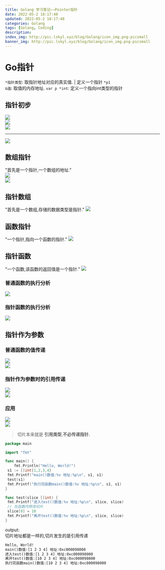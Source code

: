 ```yaml
---
title: Golang 学习笔记——Pointer指针
date: 2022-05-2 18:17:48
updated: 2022-05-2 18:17:48
categories: Golang
tags: [Golang, Coding]
description: 
index_img: http://pic.lskyl.xyz/blog/Golang/icon_img.png-picsmall
banner_img: http://pic.lskyl.xyz/blog/Golang/icon_img.png-picsmall
---
```


# Go指针

`*指针类型`: 取指针地址对应的真实值. | 定义一个指针 `*p1`  
`&值`: 取值的内存地址.
`var p *int`: 定义一个指向int类型的指针

## 指针初步

![](http://pic.lskyl.xyz/blog/Golang/pointer-1.png-picsmall)  
![](http://pic.lskyl.xyz/blog/Golang/pointer-2.png-picsmall)  
![](http://pic.lskyl.xyz/blog/Golang/pointer-3.png-picsmall)  

---

![](http://pic.lskyl.xyz/blog/Golang/pointer-7.png-picsmall)  

## 数组指针

"首先是一个指针,一个数组的地址."  
![](http://pic.lskyl.xyz/blog/Golang/pointer-4.png-picsmall)  
![](http://pic.lskyl.xyz/blog/Golang/pointer-5.png-picsmall)  

## 指针数组

"首先是一个数组,存储的数据类型是指针."
![](http://pic.lskyl.xyz/blog/Golang/pointer-6.png-picsmall)  

## 函数指针

"一个指针,指向一个函数的指针."
![](http://pic.lskyl.xyz/blog/Golang/pointer-8.png-picsmall)  

## 指针函数

"一个函数,该函数的返回值是一个指针."
![](http://pic.lskyl.xyz/blog/Golang/pointer-9.png-picsmall)  

### 普通函数的执行分析

![](http://pic.lskyl.xyz/blog/Golang/pointer-10.png-picsmall)  

### 指针函数的执行分析

![](http://pic.lskyl.xyz/blog/Golang/pointer-11.png-picsmall)  

## 指针作为参数

### 普通函数的值传递

![](http://pic.lskyl.xyz/blog/Golang/pointer-12.png-picsmall)  
![](http://pic.lskyl.xyz/blog/Golang/pointer-13.png-picsmall)  

### 指针作为参数时的引用传递

![](http://pic.lskyl.xyz/blog/Golang/pointer-14.png-picsmall)  
![](http://pic.lskyl.xyz/blog/Golang/pointer-15.png-picsmall)  

### 应用

![](http://pic.lskyl.xyz/blog/Golang/pointer-16.png-picsmall)  
![](http://pic.lskyl.xyz/blog/Golang/pointer-17.png-picsmall)  
> 切片本来就是 **引用类型**,**不必传递指针.**

```go
package main

import "fmt"

func main() {
    fmt.Println("Hello, World!")
 s1 := []int{1,2,3,4}
 fmt.Printf("main()数值:%v 地址:%p\n", s1, s1)
 test(s1)
 fmt.Printf("执行完函数main()数值:%v 地址:%p\n", s1, s1)
}

func test(slice []int) {
 fmt.Printf("进入test()数值:%v 地址:%p\n", slice, slice)
 // 在函数内修改切片
 slice[0] = 10
 fmt.Printf("离开test()数值:%v 地址:%p\n", slice, slice)
}
```

output:  
切片地址都是一样的,切片发生的是引用传递

```txt
Hello, World!
main()数值:[1 2 3 4] 地址:0xc000098000
进入test()数值:[1 2 3 4] 地址:0xc000098000
离开test()数值:[10 2 3 4] 地址:0xc000098000
执行完函数main()数值:[10 2 3 4] 地址:0xc000098000
```

